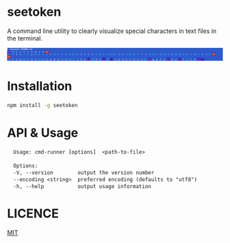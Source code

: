 # seetoken
A command line utility to clearly visualize special characters in text files in the terminal.

![Example](meta/demo.png "Example")

# Installation

```bash
npm install -g seetoken
```
# API & Usage

```
  Usage: cmd-runner [options]  <path-to-file>

  Options:
  -V, --version        output the version number
  --encoding <string>  preferred encoding (defaults to "utf8")
  -h, --help           output usage information
```

# LICENCE

[MIT](LICENSE)

